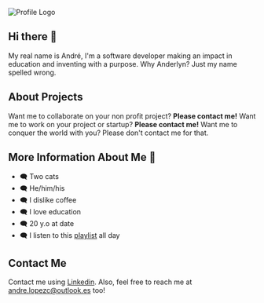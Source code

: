 ![Profile Logo](https://i.imgur.com/Yf7VtAd.png)

## Hi there 👋
My real name is André, I'm a software developer making an impact in education and inventing with a purpose. Why Anderlyn? Just my name spelled wrong. 

## About Projects
Want me to collaborate on your non profit project? **Please contact me!** Want me to work on your project or startup? **Please contact me!** Want me to conquer the world with you? Please don't contact me for that.

## More Information About Me 🍣
* 🗨️ Two cats
* 🗨️ He/him/his
* 🗨️ I dislike coffee
* 🗨️ I love education
* 🗨️ 20 y.o at date
* 🗨️ I listen to this [playlist](https://open.spotify.com/playlist/2kE0cvz8f6YzBEKb9ZMiTc?si=1467bc103b984296) all day

## Contact Me
Contact me using [Linkedin](https://www.linkedin.com/in/alstoria/). Also, feel free to reach me at andre.lopezc@outlook.es too!
